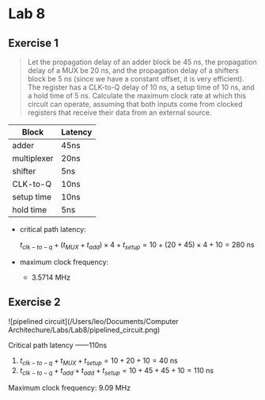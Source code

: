 # Lab 8

## Exercise 1

> Let the propagation delay of an adder block be 45 ns, the propagation delay of a MUX be 20 ns, and the propagation delay of a shifters block be 5 ns (since we have a constant offset, it is very efficient). The register has a CLK-to-Q delay of 10 ns, a setup time of 10 ns, and a hold time of 5 ns. Calculate the maximum clock rate at which this circuit can operate, assuming that both inputs come from clocked registers that receive their data from an external source.

| Block       | Latency |
| ----------- | ------- |
| adder       | 45ns    |
| multiplexer | 20ns    |
| shifter     | 5ns     |
| CLK-to-Q    | 10ns    |
| setup time  | 10ns    |
| hold time   | 5ns     |

- critical path latency:

    $t_{clk-to-q} + (t_{MUX} + t_{add}) \times 4 + t_{setup} = 10 + (20 + 45) \times 4 + 10 = 280$ ns

- maximum clock frequency: 

    - 3.5714 MHz

    

    

## Exercise 2

![pipelined circuit](/Users/leo/Documents/Computer Architechure/Labs/Lab8/pipelined_circuit.png)

Critical path latency ——110ns

1. $t_{clk-to-q} + t_{MUX} + t_{setup} = 10 + 20 + 10 = 40$ ns
2. $t_{clk-to-q} + t_{add} + t_{add} + t_{setup} = 10 + 45 + 45 + 10 = 110$ ns



Maximum clock frequency: 9.09 MHz

